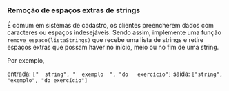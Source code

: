 
### Remoção de espaços extras de strings

É comum em sistemas de cadastro, os clientes preencherem dados com caracteres ou espaços indesejáveis. Sendo assim, implemente uma função `remove_espaco(listaStrings)` que recebe uma lista de strings e retire espaços extras que possam haver no início, meio ou no fim de uma string.

Por exemplo,

entrada: `["  string", "  exemplo  ", "do   exercício"]`
saída: ``["string", "exemplo", "do exercício"]``
